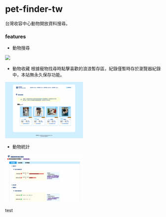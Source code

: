 # pet-finder-tw
台灣收容中心動物開放資料搜尋。


### features

- 動物搜尋
<img src="./screen_find.png" width="50%">

- 動物收藏
根據寵物找尋時點擊喜歡的浪浪暫存區，紀錄僅暫時存於瀏覽器紀錄中，本站無永久保存功能。

<img src="./screen_store.png" width="50%">

- 動物統計

<img src="./screen_chart.png" width="50%">

test


